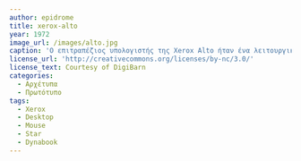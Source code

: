 ```yaml
---
author: epidrome
title: xerox-alto
year: 1972
image_url: /images/alto.jpg
caption: 'Ο επιτραπέζιος υπολογιστής της Xerox Alto ήταν ένα λειτουργικό πρωτότυπο πάνω στην ιδέα του dynabook που βελτιωνόταν συνεχώς από τους ερευνητές του PARC και οδήγησε τελικά την κατασκευή του πρώτου σύγχρονου υπολογιστή με γραφική επιφάνεια εργασίας, του Xerox Star'
license_url: 'http://creativecommons.org/licenses/by-nc/3.0/'
license_text: Courtesy of DigiBarn
categories:
  - Αρχέτυπα 
  - Πρωτότυπο
tags:
  - Xerox
  - Desktop
  - Mouse
  - Star
  - Dynabook
---
```

